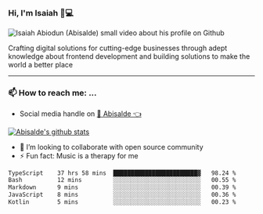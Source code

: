 ### Hi, I'm Isaiah 🌻💻

<img src="https://res.cloudinary.com/abisalde/image/upload/c_scale,h_311,w_816/v1616039512/Abisalde_github.gif" alt="Isaiah Abiodun (Abisalde) small video about his profile on Github">

Crafting digital solutions for cutting-edge businesses through adept knowledge about frontend development and building solutions to make the world a better place
<hr>

### 📫 How to reach me: ...
- Social media handle on <a href="https://twitter.com/abisalde">🔔  Abisalde   👈</a>


[![Abisalde's github stats](https://github-readme-stats.vercel.app/api?username=abisalde)](https://github.com/abisalde/github-readme-stats)

- 👯 I’m looking to collaborate with open source community
- ⚡ Fun fact: Music is a therapy for me


<!--
**abisalde/Abisalde** is a ✨ _special_ ✨ repository because its `README.md` (this file) appears on your GitHub profile.

Here are some ideas to get you started:


- 👯 I’m looking to collaborate with open source community
- 🤔 I’m looking for help with ...
- 💬 Ask me about ...
- 📫 How to reach me: ...
- 😄 Pronouns: ...
- ⚡ Fun fact: ...
-->

<!--START_SECTION:waka-->

```txt
TypeScript    37 hrs 58 mins  ████████████████████████▓   98.24 %
Bash          12 mins         ░░░░░░░░░░░░░░░░░░░░░░░░░   00.55 %
Markdown      9 mins          ░░░░░░░░░░░░░░░░░░░░░░░░░   00.39 %
JavaScript    8 mins          ░░░░░░░░░░░░░░░░░░░░░░░░░   00.36 %
Kotlin        5 mins          ░░░░░░░░░░░░░░░░░░░░░░░░░   00.23 %
```

<!--END_SECTION:waka-->

